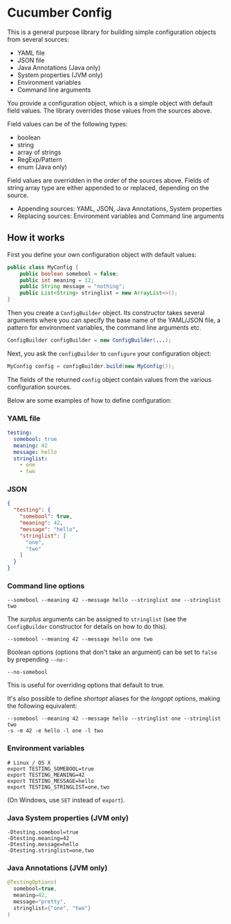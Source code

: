 # Cucumber Config

This is a general purpose library for building simple configuration objects from 
several sources:

* YAML file
* JSON file
* Java Annotations (Java only)
* System properties (JVM only)
* Environment variables
* Command line arguments

You provide a configuration object, which is a simple object with default
field values. The library overrides those values from the sources above.

Field values can be of the following types:

* boolean
* string
* array of strings
* RegExp/Pattern
* enum (Java only)

Field values are overridden in the order of the sources above.
Fields of string array type are either appended to or replaced, depending on the source.

* Appending sources: YAML, JSON, Java Annotations, System properties
* Replacing sources: Environment variables and Command line arguments 

## How it works

First you define your own configuration object with default values: 

```java
public class MyConfig {
    public boolean somebool = false;
    public int meaning = 12;
    public String message = "nothing";
    public List<String> stringlist = new ArrayList<>();
}
```

Then you create a `ConfigBuilder` object. Its constructor takes 
several arguments where you can specify the base name of the YAML/JSON file, a 
pattern for environment variables, the command line arguments etc.

```java
ConfigBuilder configBuilder = new ConfigBuilder(...);
```

Next, you ask the `configBuilder` to `configure` your configuration object:

```java
MyConfig config = configBuilder.build(new MyConfig());
```

The fields of the returned `config` object contain values from the various 
configuration sources.

Below are some examples of how to define configuration:

### YAML file

```yaml
testing:
  somebool: true
  meaning: 42
  message: hello
  stringlist:
    - one
    - two
```

### JSON

```json
{
  "testing": {
    "somebool": true,
    "meaning": 42,
    "message": "hello",
    "stringlist": [
      "one",
      "two"
    ]
  }
}
```

### Command line options

```shell
--somebool --meaning 42 --message hello --stringlist one --stringlist two
```

The *surplus* arguments can be assigned to `stringlist` (see the `ConfigBuilder`
constructor for details on how to do this).

```shell
--somebool --meaning 42 --message hello one two
```

Boolean options (options that don't take an argument) can be set to `false`
by prepending `--no-`:

```shell
--no-somebool
```

This is useful for overriding options that default to true.

It's also possible to define *shortopt* aliases for the *longopt* options, making
the following equivalent:

```shell
--somebool --meaning 42 --message hello --stringlist one --stringlist two
-s -m 42 -e hello -l one -l two
```

### Environment variables

```shell
# Linux / OS X
export TESTING_SOMEBOOL=true
export TESTING_MEANING=42
export TESTING_MESSAGE=hello
export TESTING_STRINGLIST=one,two
```

(On Windows, use `SET` instead of `export`).

### Java System properties (JVM only)

```shell
-Dtesting.somebool=true
-Dtesting.meaning=42
-Dtesting.message=hello
-Dtesting.stringlist=one,two
```

### Java Annotations (JVM only)

```java
@TestingOptions(
  somebool=true, 
  meaning=42,
  message="pretty",
  stringlist={"one", "two"}
)
```
